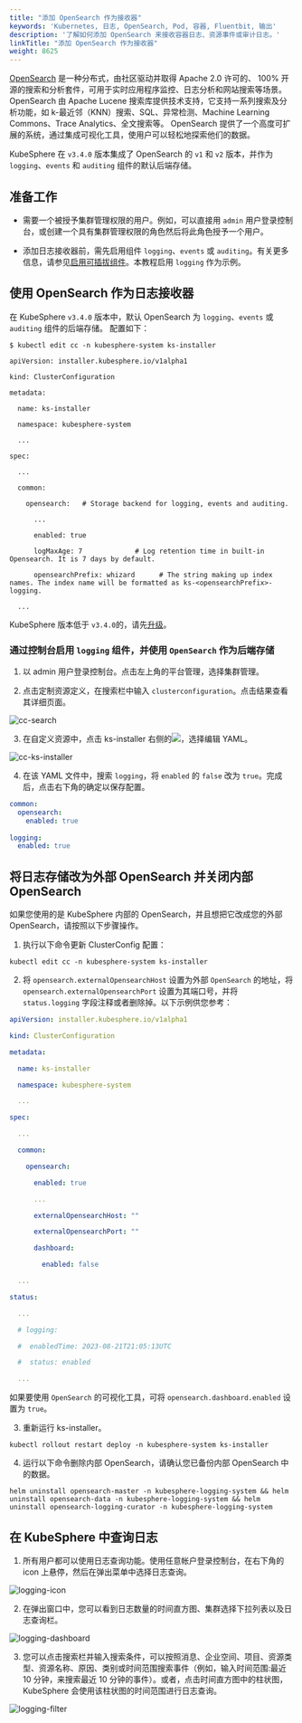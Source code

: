 ```yaml
---
title: "添加 OpenSearch 作为接收器"
keywords: 'Kubernetes, 日志, OpenSearch, Pod, 容器, Fluentbit, 输出'
description: '了解如何添加 OpenSearch 来接收容器日志、资源事件或审计日志。'
linkTitle: "添加 OpenSearch 作为接收器"
weight: 8625
---
```


[OpenSearch](https://opensearch.org/) 是一种分布式，由社区驱动并取得 Apache 2.0 许可的、 100% 开源的搜索和分析套件，可用于实时应用程序监控、日志分析和网站搜索等场景。
OpenSearch 由 Apache Lucene 搜索库提供技术支持，它支持一系列搜索及分析功能，如 k-最近邻（KNN）搜索、SQL、异常检测、Machine Learning Commons、Trace Analytics、全文搜索等。
OpenSearch 提供了一个高度可扩展的系统，通过集成可视化工具，使用户可以轻松地探索他们的数据。

KubeSphere 在 `v3.4.0` 版本集成了 OpenSearch 的 `v1` 和 `v2` 版本，并作为 `logging`、`events` 和 `auditing` 组件的默认后端存储。


## 准备工作

- 需要一个被授予集群管理权限的用户。例如，可以直接用 `admin` 用户登录控制台，或创建一个具有集群管理权限的角色然后将此角色授予一个用户。

- 添加日志接收器前，需先启用组件 `logging`、`events` 或 `auditing`。有关更多信息，请参见[启用可插拔组件](../../../../pluggable-components/)。本教程启用 `logging` 作为示例。


## 使用 OpenSearch 作为日志接收器

在 KubeSphere `v3.4.0` 版本中，默认 OpenSearch 为 `logging`、`events` 或 `auditing` 组件的后端存储。 配置如下：

```shell
$ kubectl edit cc -n kubesphere-system ks-installer

apiVersion: installer.kubesphere.io/v1alpha1

kind: ClusterConfiguration

metadata:

  name: ks-installer

  namespace: kubesphere-system

  ...

spec:

  ...

  common:

    opensearch:   # Storage backend for logging, events and auditing.

      ...

      enabled: true

      logMaxAge: 7             # Log retention time in built-in Opensearch. It is 7 days by default.

      opensearchPrefix: whizard      # The string making up index names. The index name will be formatted as ks-<opensearchPrefix>-logging.

  ...

```
KubeSphere 版本低于 `v3.4.0`的，请先[升级](https://github.com/kubesphere/ks-installer/tree/release-3.4#upgrade)。

### 通过控制台启用 `logging` 组件，并使用 `OpenSearch` 作为后端存储

1. 以 admin 用户登录控制台。点击左上角的平台管理，选择集群管理。

2. 点击定制资源定义，在搜索栏中输入 `clusterconfiguration`。点击结果查看其详细页面。

![cc-search](/images/docs/v3.x/zh-cn/cluster-administration/cluster-settings/log-collections/cc-search.png)

3. 在自定义资源中，点击 ks-installer 右侧的![](/images/docs/v3.x/cluster-administration/cluster-wide-alerting-and-notification/alerting-policies-node-level/edit-policy.png)，选择编辑 YAML。

![cc-ks-installer](/images/docs/v3.x/zh-cn/cluster-administration/cluster-settings/log-collections/cc-ks-installer.png)

4. 在该 YAML 文件中，搜索 `logging`，将 `enabled` 的 `false` 改为 `true`。完成后，点击右下角的确定以保存配置。

```yaml
common:
  opensearch:
    enabled: true
    
logging:
  enabled: true
```


## 将日志存储改为外部 OpenSearch 并关闭内部 OpenSearch

如果您使用的是 KubeSphere 内部的 OpenSearch，并且想把它改成您的外部 OpenSearch，请按照以下步骤操作。

1. 执行以下命令更新 ClusterConfig 配置：

```shell
kubectl edit cc -n kubesphere-system ks-installer
```

2. 将 `opensearch.externalOpensearchHost` 设置为外部 `OpenSearch` 的地址，将 `opensearch.externalOpensearchPort` 设置为其端口号，并将 `status.logging` 字段注释或者删除掉。以下示例供您参考：

```yaml
apiVersion: installer.kubesphere.io/v1alpha1

kind: ClusterConfiguration

metadata:

  name: ks-installer

  namespace: kubesphere-system

  ...

spec:

  ...

  common:

    opensearch:

      enabled: true

      ...

      externalOpensearchHost: ""

      externalOpensearchPort: ""

      dashboard:

        enabled: false

  ...

status:

  ...

  # logging:

  #  enabledTime: 2023-08-21T21:05:13UTC

  #  status: enabled

  ...

```

如果要使用 `OpenSearch` 的可视化工具，可将 `opensearch.dashboard.enabled` 设置为 `true`。

3. 重新运行 ks-installer。

```shell
kubectl rollout restart deploy -n kubesphere-system ks-installer
```

4. 运行以下命令删除内部 OpenSearch，请确认您已备份内部 OpenSearch 中的数据。

```shell
helm uninstall opensearch-master -n kubesphere-logging-system && helm uninstall opensearch-data -n kubesphere-logging-system && helm uninstall opensearch-logging-curator -n kubesphere-logging-system
```

## 在 KubeSphere 中查询日志

1. 所有用户都可以使用日志查询功能。使用任意帐户登录控制台，在右下角的 icon 上悬停，然后在弹出菜单中选择日志查询。

![logging-icon](/images/docs/v3.x/zh-cn/cluster-administration/cluster-settings/log-collections/logging-icon.png)

2. 在弹出窗口中，您可以看到日志数量的时间直方图、集群选择下拉列表以及日志查询栏。

![logging-dashboard](/images/docs/v3.x/zh-cn/cluster-administration/cluster-settings/log-collections/logging-dashboard.png)

3. 您可以点击搜索栏并输入搜索条件，可以按照消息、企业空间、项目、资源类型、资源名称、原因、类别或时间范围搜索事件（例如，输入时间范围:最近 10 分钟，来搜索最近 10 分钟的事件）。或者，点击时间直方图中的柱状图，KubeSphere 会使用该柱状图的时间范围进行日志查询。

![logging-filter](/images/docs/v3.x/zh-cn/cluster-administration/cluster-settings/log-collections/logging-filter.png)

